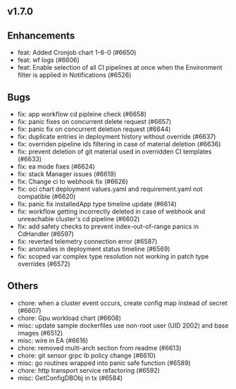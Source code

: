 ## v1.7.0

## Enhancements
- feat: Added Cronjob chart 1-6-0 (#6650)
- feat: wf logs (#6606)
- feat: Enable selection of all CI pipelines at once when the Environment filter is applied in Notifications (#6526)
## Bugs
- fix: app workflow cd pipleine check (#6658)
- fix: panic fixes on concurrent delete request (#6657)
- fix: panic fix on concurrent deletion request (#6644)
- fix: duplicate entries in deployment history without override (#6637)
- fix: overriden pipeline ids filtering in case of material deletion (#6636)
- fix: prevent deletion of git material used in overridden CI templates (#6633)
- fix: ea mode fixes (#6624)
- fix: stack Manager issues (#6619)
- fix: Change ci to webhook fix (#6626)
- fix: oci chart deployment values.yaml and requirement.yaml not compatible (#6620)
- fix: panic fix installedApp type timeline update (#6614)
- fix: workflow getting incorrectly deleted in case of webhook and unreachable cluster's cd pipeline (#6602)
- fix: add safety checks to prevent index-out-of-range panics in CdHandler (#6597)
- fix: reverted telemetry connection error (#6587)
- fix: anomalies in deployment status timeline (#6569)
- fix: scoped var complex type resolution not working in patch type overrides (#6572)
## Others
- chore: when a cluster event occurs, create config map instead of secret (#6607)
- chore: Gpu workload chart (#6608)
- misc: update sample dockerfiles use non-root user (UID 2002) and base images (#6512)
- misc: wire in EA (#6616)
- chore: removed multi-arch section from readme (#6613)
- chore: git sensor grpc lb policy change (#6610)
- misc: go routines wrapped into panic safe function (#6589)
- chore: http transport service refactoring (#6592)
- misc: GetConfigDBObj in tx (#6584)
